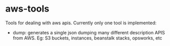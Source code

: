 # aws-tools

Tools for dealing with aws apis. Currently only one tool is implemented:

- dump: generates a single json dumping many different description APIS from AWS. Eg: S3 buckets, instances, beanstalk stacks, opsworks, etc

